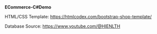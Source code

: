 **ECommerce-C#Demo**

HTML/CSS Template: https://htmlcodex.com/bootstrap-shop-template/

Database Source: https://www.youtube.com/@HIENLTH

